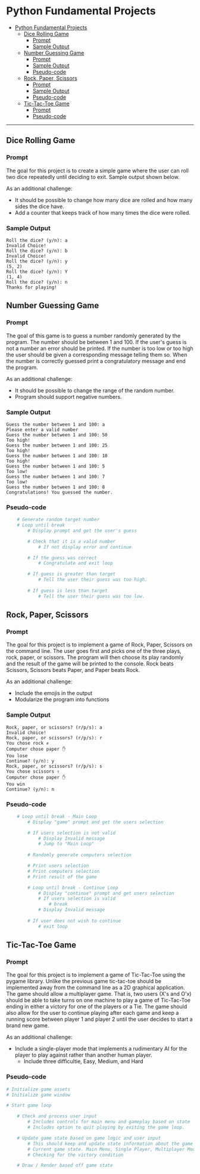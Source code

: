 # Python Fundamental Projects

- [Python Fundamental Projects](#python-fundamental-projects)
  - [Dice Rolling Game](#dice-rolling-game)
    - [Prompt](#prompt)
    - [Sample Output](#sample-output)
  - [Number Guessing Game](#number-guessing-game)
    - [Prompt](#prompt-1)
    - [Sample Output](#sample-output-1)
    - [Pseudo-code](#pseudo-code)
  - [Rock, Paper, Scissors](#rock-paper-scissors)
    - [Prompt](#prompt-2)
    - [Sample Output](#sample-output-2)
    - [Pseudo-code](#pseudo-code-1)
  - [Tic-Tac-Toe Game](#tic-tac-toe-game)
    - [Prompt](#prompt-3)
    - [Pseudo-code](#pseudo-code-2)

---
## Dice Rolling Game
### Prompt
The goal for this project is to create a simple game where the user can roll two dice repeatedly until deciding to exit. Sample output shown below.

As an additional challenge:
- It should be possible to change how many dice are rolled and how many sides the dice have.
- Add a counter that keeps track of how many times the dice were rolled.
### Sample Output
```
Roll the dice? (y/n): a
Invalid Choice!
Roll the dice? (y/n): b
Invalid Choice!
Roll the dice? (y/n): y
(5, 2)
Roll the dice? (y/n): Y
(1, 4)
Roll the dice? (y/n): n
Thanks for playing!
```


## Number Guessing Game
### Prompt
The goal of this game is to guess a number randomly generated by the program. The number should be between 1 and 100. If the user's guess is not a number an error should be printed. If the number is too low or too high the user should be given a corresponding message telling them so. When the number is correctly guessed print a congratulatory message and end the program.

As an additional challenge:
- It should be possible to change the range of the random number.
- Program should support negative numbers.

### Sample Output
```
Guess the number between 1 and 100: a
Please enter a valid number
Guess the number between 1 and 100: 50
Too high!
Guess the number between 1 and 100: 25
Too high!
Guess the number between 1 and 100: 10
Too high!
Guess the number between 1 and 100: 5
Too low!
Guess the number between 1 and 100: 7
Too low!
Guess the number between 1 and 100: 8
Congratulations! You guessed the number.
```

### Pseudo-code
```python
    # Generate random target number
    # Loop until break
        # Display prompt and get the user's guess

        # Check that it is a valid number
            # If not display error and continue

        # If the guess was correct
            # Congratulate and exit loop

        # If guess is greater than target
            # Tell the user their guess was too high.
        
        # If guess is less than target
            # Tell the user their guess was too low.
```

## Rock, Paper, Scissors

### Prompt
The goal for this project is to implement a game of Rock, Paper, Scissors on the command line. The user goes first and picks one of the three plays, rock, paper, or scissors. The program will then choose its play randomly and the result of the game will be printed to the console. Rock beats Scissors, Scissors beats Paper, and Paper beats Rock.

As an additional challenge:
- Include the emojis in the output
- Modularize the program into functions

### Sample Output
```
Rock, paper, or scissors? (r/p/s): a
Invalid choice!
Rock, paper, or scissors? (r/p/s): r
You chose rock ✊
Computer chose paper ✋
You lose
Continue? (y/n): y
Rock, paper, or scissors? (r/p/s): s
You chose scissors ✌
Computer chose paper ✋
You win
Continue? (y/n): n
```

### Pseudo-code
```Python
    # Loop until break - Main Loop
        # Display "game" prompt and get the users selection

        # If users selection is not valid
            # Display Invalid message
            # Jump to "Main Loop"
        
        # Randomly generate computers selection

        # Print users selection
        # Print computers selection
        # Print result of the game

        # Loop until break - Continue Loop
            # Display "continue" prompt and get users selection
            # If users selection is valid
                # break
            # Display Invalid message
        
        # If user does not wish to continue
            # exit loop
```

## Tic-Tac-Toe Game

### Prompt
The goal for this project is to implement a game of Tic-Tac-Toe using the pygame library. Unlike the previous game tic-tac-toe should be implemented away from the command line as a 2D graphical application. The game should allow a multiplayer game. That is, two users (X's and O'x) should be able to take turns on one machine to play a game of Tic-Tac-Toe ending in either a victory for one of the players or a Tie. The game should also allow for the user to continue playing after each game and keep a running score between player 1 and player 2 until the user decides to start a brand new game.

As an additional challenge:
- Include a single-player mode that implements a rudimentary AI for the player to play against rather than another human player.
  - Include three difficultie, Easy, Medium, and Hard

### Pseudo-code
```Python
# Initialize game assets
# Initialize game window

# Start game loop

    # Check and process user input
        # Includes controls for main menu and gameplay based on state
        # Includes option to quit playing by exiting the game loop.

    # Update game state based on game logic and user input
        # This should keep and update state information about the game like:
        # Current game state. Main Menu, Single Player, Multiplayer Mode, which players turn.
        # Checking for the victory condition

    # Draw / Render based off game state
```
